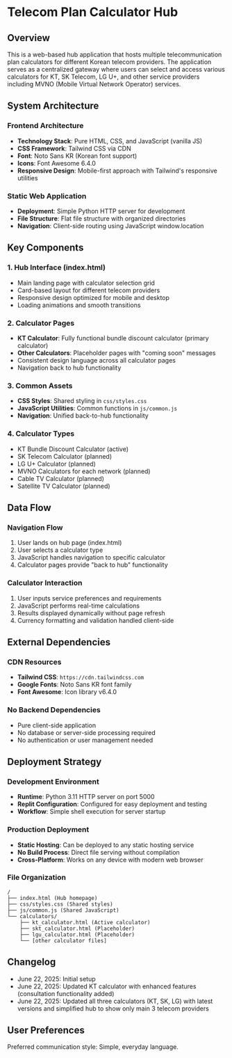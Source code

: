 # Telecom Plan Calculator Hub

## Overview

This is a web-based hub application that hosts multiple telecommunication plan calculators for different Korean telecom providers. The application serves as a centralized gateway where users can select and access various calculators for KT, SK Telecom, LG U+, and other service providers including MVNO (Mobile Virtual Network Operator) services.

## System Architecture

### Frontend Architecture
- **Technology Stack**: Pure HTML, CSS, and JavaScript (vanilla JS)
- **CSS Framework**: Tailwind CSS via CDN
- **Font**: Noto Sans KR (Korean font support)
- **Icons**: Font Awesome 6.4.0
- **Responsive Design**: Mobile-first approach with Tailwind's responsive utilities

### Static Web Application
- **Deployment**: Simple Python HTTP server for development
- **File Structure**: Flat file structure with organized directories
- **Navigation**: Client-side routing using JavaScript window.location

## Key Components

### 1. Hub Interface (index.html)
- Main landing page with calculator selection grid
- Card-based layout for different telecom providers
- Responsive design optimized for mobile and desktop
- Loading animations and smooth transitions

### 2. Calculator Pages
- **KT Calculator**: Fully functional bundle discount calculator (primary calculator)
- **Other Calculators**: Placeholder pages with "coming soon" messages
- Consistent design language across all calculator pages
- Navigation back to hub functionality

### 3. Common Assets
- **CSS Styles**: Shared styling in `css/styles.css`
- **JavaScript Utilities**: Common functions in `js/common.js`
- **Navigation**: Unified back-to-hub functionality

### 4. Calculator Types
- KT Bundle Discount Calculator (active)
- SK Telecom Calculator (planned)
- LG U+ Calculator (planned)
- MVNO Calculators for each network (planned)
- Cable TV Calculator (planned)
- Satellite TV Calculator (planned)

## Data Flow

### Navigation Flow
1. User lands on hub page (index.html)
2. User selects a calculator type
3. JavaScript handles navigation to specific calculator
4. Calculator pages provide "back to hub" functionality

### Calculator Interaction
1. User inputs service preferences and requirements
2. JavaScript performs real-time calculations
3. Results displayed dynamically without page refresh
4. Currency formatting and validation handled client-side

## External Dependencies

### CDN Resources
- **Tailwind CSS**: `https://cdn.tailwindcss.com`
- **Google Fonts**: Noto Sans KR font family
- **Font Awesome**: Icon library v6.4.0

### No Backend Dependencies
- Pure client-side application
- No database or server-side processing required
- No authentication or user management needed

## Deployment Strategy

### Development Environment
- **Runtime**: Python 3.11 HTTP server on port 5000
- **Replit Configuration**: Configured for easy deployment and testing
- **Workflow**: Simple shell execution for server startup

### Production Deployment
- **Static Hosting**: Can be deployed to any static hosting service
- **No Build Process**: Direct file serving without compilation
- **Cross-Platform**: Works on any device with modern web browser

### File Organization
```
/
├── index.html (Hub homepage)
├── css/styles.css (Shared styles)
├── js/common.js (Shared JavaScript)
└── calculators/
    ├── kt_calculator.html (Active calculator)
    ├── skt_calculator.html (Placeholder)
    ├── lgu_calculator.html (Placeholder)
    └── [other calculator files]
```

## Changelog
- June 22, 2025: Initial setup
- June 22, 2025: Updated KT calculator with enhanced features (consultation functionality added)
- June 22, 2025: Updated all three calculators (KT, SK, LG) with latest versions and simplified hub to show only main 3 telecom providers

## User Preferences

Preferred communication style: Simple, everyday language.